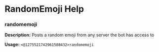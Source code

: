 # RandomEmoji Help

### randomemoji

**Description:** Posts a random emoji from any server the bot has access to

**Usage:** `<@1275521742961508432>randomemoji`

